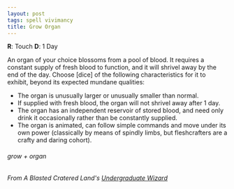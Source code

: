 ```yaml
---
layout: post
tags: spell vivimancy
title: Grow Organ
---
```

**R**: Touch    **D**: 1 Day

An organ of your choice blossoms from a pool of blood. It requires a constant supply of fresh blood to function, and it will shrivel away by the end of the day. Choose [dice] of the following characteristics for it to exhibit, beyond its expected mundane qualities:

- The organ is unusually larger or unusually smaller than normal.
- If supplied with fresh blood, the organ will not shrivel away after 1 day.
- The organ has an independent reservoir of stored blood, and need only drink it occasionally rather than be constantly supplied.
- The organ is animated, can follow simple commands and move under its own power (classically by means of spindly limbs, but fleshcrafters are a crafty and daring cohort).

###### grow + organ
###### From A Blasted Cratered Land's [Undergraduate Wizard](https://crateredland.blogspot.com/2021/06/wizard-colleges-imply-wizard.html)
